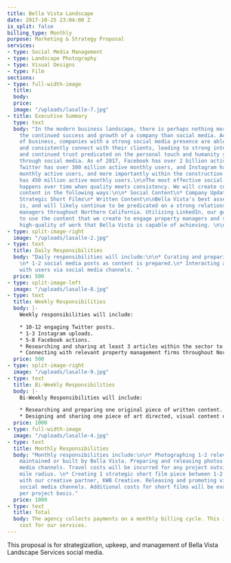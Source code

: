 ```yaml
---
title: Bella Vista Landscape
date: 2017-10-25 23:04:00 Z
is_split: false
billing_type: Monthly
purpose: Marketing & Strategy Proposal
services:
- type: Social Media Management
- type: Landscape Photography
- type: Visual Designs
- type: Film
sections:
- type: full-width-image
  title: 
  body: 
  price: 
  image: "/uploads/lasalle-7.jpg"
- title: Executive Summary
  type: text
  body: "In the modern business landscape, there is perhaps nothing more vital to
    the continued success and growth of a company than social media. Across all sectors
    of business, companies with a strong social media presence are able to continuously
    and consistently connect with their clients, leading to strong interpersonal relationships,
    and continued trust predicated on the personal touch and humanity you can demonstrate
    through social media. As of 2017, Facebook has over 2 billion active monthly users,
    Twitter has over 300 million active monthly users, and Instagram has 600 million
    monthly active users, and more importantly within the construction sector, LinkedIn
    has 450 million active monthly users.\n\nThe most effective social media marketing
    happens over time when quality meets consistency. We will create consistent, quality
    content in the following ways:\n\n* Social Content\n* Company Updates\n* Photographs\n*
    Strategic Short Films\n* Written Content\n\nBella Vista's best asset for growth
    is, and will likely continue to be predicated on a strong relationship with property
    managers throughout Northern California. Utilizing LinkedIn, our goal will be
    to use the content that we create to engage property managers and showcase the
    high-quality of work that Bella Vista is capable of achieving. \n\n"
- type: split-image-right
  image: "/uploads/lasalle-2.jpg"
- type: text
  title: Daily Responsibilities
  body: "Daily responsibilities will include:\n\n* Curating and preparing weekly content.
    \n* 1-2 social media posts as content is prepared.\n* Interacting and engaging
    with users via social media channels. "
  price: 500
- type: split-image-left
  image: "/uploads/lasalle-8.jpg"
- type: text
  title: Weekly Responsibilities
  body: |-
    Weekly responsibilities will include:

    * 10-12 engaging Twitter posts.
    * 1-3 Instagram uploads.
    * 5-8 Facebook actions.
    * Researching and sharing at least 3 articles within the sector to demonstrate credibility.
    * Connecting with relevant property management firms throughout Northern California via LinkedIn and other channels to build trust and attempt to forge strategic partnerships.
  price: 500
- type: split-image-right
  image: "/uploads/lasalle-9.jpg"
- type: text
  title: Bi-Weekly Responsibilities
  body: |-
    Bi-Weekly Responsibilities will include:

    * Researching and preparing one original piece of written content.
    * Designing and sharing one piece of art directed, visual content on major social media channels.
  price: 1000
- type: full-width-image
  image: "/uploads/lasalle-4.jpg"
- type: text
  title: Monthly Responsibilities
  body: "Monthly responsibilities include:\n\n* Photographing 1-2 relevant properties
    maintained or built by Bella Vista. Preparing and releasing photos via social
    media channels. Travel costs will be incurred for any project outside of a 150
    mile radius. \n* Creating 1 strategic short film piece between 1-2 minutes long
    with our creative partner, KWB Creative. Releasing and promoting via relevant
    social media channels. Additional costs for short films will be evaluated on a
    per project basis."
  price: 1000
- type: text
  title: Total
  body: The agency collects payments on a monthly billing cycle. This is the total
    cost for our services.
---
```


This proposal is for strategization, upkeep, and management of Bella Vista Landscape Services social media. 
